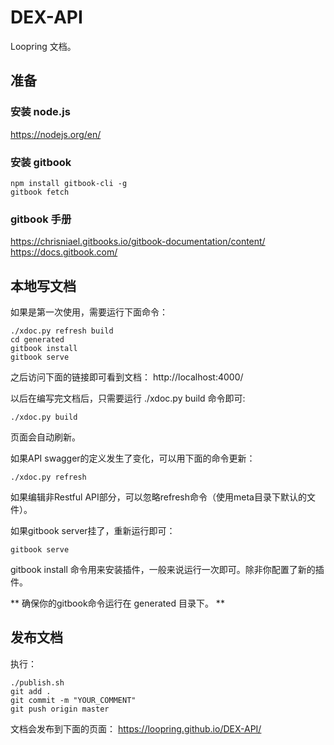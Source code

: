 # DEX-API
Loopring 文档。

## 准备
### 安装 node.js
https://nodejs.org/en/
### 安装 gitbook

```
npm install gitbook-cli -g
gitbook fetch
```

### gitbook 手册
https://chrisniael.gitbooks.io/gitbook-documentation/content/
https://docs.gitbook.com/

## 本地写文档
如果是第一次使用，需要运行下面命令：

```
./xdoc.py refresh build
cd generated
gitbook install
gitbook serve
```

之后访问下面的链接即可看到文档：
http://localhost:4000/

以后在编写完文档后，只需要运行 ./xdoc.py build 命令即可:
```
./xdoc.py build
```
页面会自动刷新。

如果API swagger的定义发生了变化，可以用下面的命令更新：
```
./xdoc.py refresh
```
如果编辑非Restful API部分，可以忽略refresh命令（使用meta目录下默认的文件）。

如果gitbook server挂了，重新运行即可：
```
gitbook serve
```
gitbook install 命令用来安装插件，一般来说运行一次即可。除非你配置了新的插件。

** 确保你的gitbook命令运行在 generated 目录下。 **

## 发布文档
执行：

```
./publish.sh
git add .
git commit -m "YOUR_COMMENT"
git push origin master
```

文档会发布到下面的页面：
https://loopring.github.io/DEX-API/
